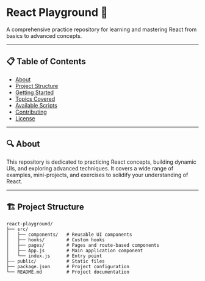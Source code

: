 # React Playground 🚀

A comprehensive practice repository for learning and mastering React from basics to advanced concepts.

---

## 📋 Table of Contents

- [About](#about)
- [Project Structure](#project-structure)
- [Getting Started](#getting-started)
- [Topics Covered](#topics-covered)
- [Available Scripts](#available-scripts)
- [Contributing](#contributing)
- [License](#license)

---

## 🔍 About

This repository is dedicated to practicing React concepts, building dynamic UIs, and exploring advanced techniques. It covers a wide range of examples, mini-projects, and exercises to solidify your understanding of React.

---

## 🏗 Project Structure

```plaintext
react-playground/
├── src/
│   ├── components/   # Reusable UI components
│   ├── hooks/        # Custom hooks
│   ├── pages/        # Pages and route-based components
│   ├── App.js        # Main application component
│   └── index.js      # Entry point
├── public/           # Static files
├── package.json      # Project configuration
└── README.md         # Project documentation
